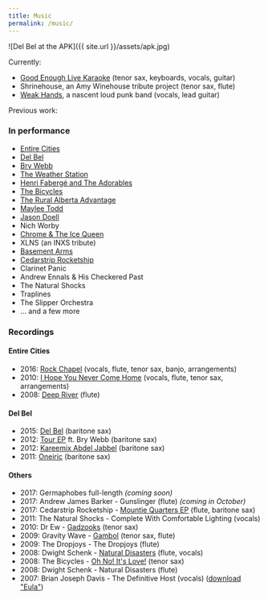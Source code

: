 ```yaml
---
title: Music
permalink: /music/
---
```


![Del Bel at the APK]({{ site.url }}/assets/apk.jpg)

Currently:
- [Good Enough Live Karaoke](http://goodenoughlivekaraoke.com) (tenor sax, keyboards, vocals, guitar)
- Shrinehouse, an Amy Winehouse tribute project (tenor sax, flute)
- [Weak Hands](http://twitter.com/weakhandsband), a nascent loud punk band (vocals, lead guitar)

Previous work:

### In performance

- [Entire Cities](http://entirecities.bandcamp.com)
- [Del Bel](http://www.delbelmusic.com)
- [Bry Webb](http://brywebb.com)
- [The Weather Station](http://theweatherstation.bandcamp.com)
- [Henri Fabergé and The Adorables](https://en.wikipedia.org/wiki/Henri_Faberg%C3%A9_and_the_Adorables)
- [The Bicycles](http://thebicycles.bandcamp.com)
- [The Rural Alberta Advantage](http://theraa.com)
- [Maylee Todd](http://www.mayleetodd.com)
- [Jason Doell](http://www.jasondoell.com)
- Nich Worby
- [Chrome & The Ice Queen](https://chromeandtheicequeen.bandcamp.com/)
- XLNS (an INXS tribute)
- [Basement Arms](https://myspace.com/basementarms/music/songs)
- [Cedarstrip Rocketship](https://cedarstriprocketship.bandcamp.com/releases)
- Clarinet Panic
- Andrew Ennals & His Checkered Past
- The Natural Shocks
- Traplines
- The Slipper Orchestra
- ... and a few more

### Recordings

#### Entire Cities
- 2016: [Rock Chapel](https://entirecities.bandcamp.com/album/rock-chapel) (vocals, flute, tenor sax, banjo, arrangements)
- 2010: [I Hope You Never Come Home](https://entirecities.bandcamp.com/album/i-hope-you-never-come-home) (vocals, flute, tenor sax, arrangements)
- 2008: [Deep River](https://entirecities.bandcamp.com/album/deep-river) (flute)

#### Del Bel
- 2015: [Del Bel](https://delbel.bandcamp.com/album/del-bel) (baritone sax)
- 2012: [Tour EP](https://delbel.bandcamp.com/album/del-bel-bry-webb-duet-ep-tour-single) ft. Bry Webb (baritone sax)
- 2012: [Kareemix Abdel Jabbel](https://delbel.bandcamp.com/album/kareemix-abdel-jabbel) (baritone sax)
- 2011: [Oneiric](https://delbel.bandcamp.com/album/oneiric) (baritone sax)

#### Others
- 2017: Germaphobes full-length _(coming soon)_
- 2017: Andrew James Barker - Gunslinger (flute) _(coming in October)_
- 2017: Cedarstrip Rocketship - [Mountie Quarters EP](https://cedarstriprocketship.bandcamp.com/releases) (flute, baritone sax)
- 2011: The Natural Shocks - Complete With Comfortable Lighting (vocals)
- 2010: Dr Ew - [Gadzooks](https://doctor-ew.bandcamp.com/) (tenor sax)
- 2009: Gravity Wave - [Gambol](https://gravity-wave.bandcamp.com/album/gambol) (tenor sax, flute)
- 2009: The Dropjoys - The Dropjoys (flute)
- 2008: Dwight Schenk - [Natural Disasters](https://www.youtube.com/playlist?list=PLpMW5dPK8c5JqHsxJhwAazL-156qhPa78) (flute, vocals)
- 2008: The Bicycles - [Oh No! It's Love!](https://thebicycles.bandcamp.com/album/oh-no-its-love) (tenor sax)
- 2008: Dwight Schenk - Natural Disasters (flute)
- 2007: Brian Joseph Davis - The Definitive Host (vocals) ([download "Eula"](https://brianjosephdavis.wordpress.com/downloads/))
